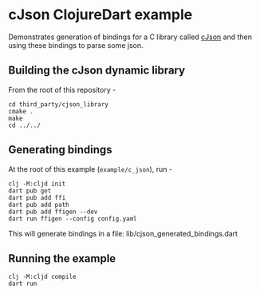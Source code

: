 # cJson ClojureDart example

Demonstrates generation of bindings for a C library called
[cJson](https://github.com/DaveGamble/cJSON) and then using these bindings
to parse some json.

## Building the cJson dynamic library
From the root of this repository -
```
cd third_party/cjson_library
cmake .
make
cd ../../
```

## Generating bindings
At the root of this example (`example/c_json`), run -
```
clj -M:cljd init
dart pub get
dart pub add ffi
dart pub add path
dart pub add ffigen --dev
dart run ffigen --config config.yaml
```
This will generate bindings in a file: lib/cjson_generated_bindings.dart

## Running the example
```
clj -M:cljd compile
dart run
```
